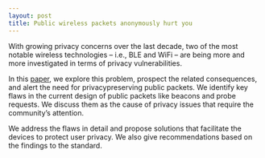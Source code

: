 ```yaml
---
layout: post
title: Public wireless packets anonymously hurt you
---
```


With growing privacy concerns over the last decade, two of the most notable wireless technologies – i.e., 
BLE and WiFi – are being more and more investigated in terms of privacy vulnerabilities. 

In this [paper](https://ieeexplore.ieee.org/abstract/document/9524956), we explore this problem, prospect the 
related consequences, and alert the need for privacypreserving public packets. We identify key flaws in the 
current design of public packets like  beacons and probe requests. We discuss them as the cause of privacy 
issues that require the community’s attention. 

We address the flaws in detail and propose solutions that facilitate the devices to protect user
privacy. We also give recommendations based on the findings to the standard. 
